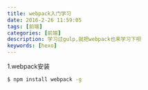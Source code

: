 ```yaml
---
title: webpack入门学习
date: 2016-2-26 11:59:05
tags: [前端]
categories: [前端]
description: 学习过gulp,就把webpack也来学习下呗
keywords: [hexo]
---
```


1.webpack安装

```bash
$ npm install webpack -g
```























